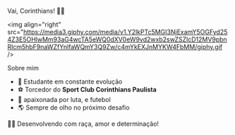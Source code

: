  Vai, Corinthians! 🖤🤍

<img align="right" src="https://media3.giphy.com/media/v1.Y2lkPTc5MGI3NjExamY5OGFyd254Z3E5OHlwMm93aG4wcTA5eWQ0dXV0eW9vd2wxb2swZSZlcD12MV9pbnRlcm5hbF9naWZfYnlfaWQmY3Q9Zw/c4mYkEXJnMYKW4FbMM/giphy.gif
/>




 Sobre mim
- 🧠 Estudante em constante evolução  
- ⚽ Torcedor do **Sport Club Corinthians Paulista**  
- 🔧 apaixonada por luta, e futebol  
- 🌎 Sempre de olho no próximo desafio

🏳️‍🌈 Desenvolvendo com raça, amor e determinação!
